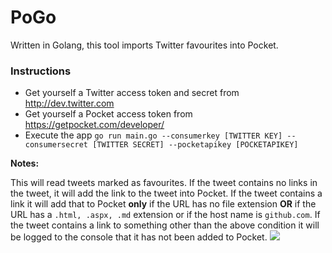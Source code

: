 # PoGo

Written in Golang, this tool imports Twitter favourites into Pocket.

### Instructions

* Get yourself a Twitter access token and secret from http://dev.twitter.com
* Get yourself a Pocket access token from https://getpocket.com/developer/
* Execute the app `go run main.go --consumerkey [TWITTER KEY] --consumersecret [TWITTER SECRET] --pocketapikey [POCKETAPIKEY]`

**Notes:**

This will read tweets marked as favourites.  If the tweet contains no links in the tweet, it will add the link to the tweet into Pocket.  If the tweet contains a link it will add that to Pocket **only** if the URL has no file extension **OR** if the URL has a `.html, .aspx, .md` extension or if the host name is `github.com`.  If the tweet contains a link to something other than the above condition it will be logged to the console that it has not been added to Pocket.
![](http://blog.jonathanchannon.com/images/blogpostimages/pogo.png)
